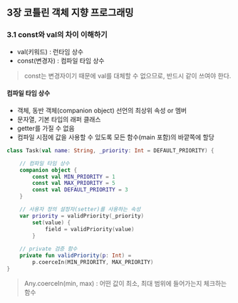 ## 3장 코틀린 객체 지향 프로그래밍

### 3.1 const와 val의 차이 이해하기
- val(키워드) : 런타임 상수
- const(변경자) : 컴파일 타임 상수
> const는 변경자이기 때문에 val를 대체할 수 없으므로, 반드시 같이 쓰여야 한다.

#### 컴파일 타임 상수
- 객체, 동반 객체(companion object) 선언의 최상위 속성 or 멤버
- 문자열, 기본 타입의 래퍼 클래스
- getter를 가질 수 없음
- 컴파일 시점에 값을 사용할 수 있도록 모든 함수(main 포함)의 바깥쪽에 할당

```kotlin
class Task(val name: String, _priority: Int = DEFAULT_PRIORITY) {

    // 컴파일 타임 상수
    companion object {
        const val MIN_PRIORITY = 1
        const val MAX_PRIORITY = 5
        const val DEFAULT_PRIORITY = 3
    }

    // 사용자 정의 설정자(setter)를 사용하는 속성
    var priority = validPriority(_priority)
        set(value) {
            field = validPriority(value)
        }   
    
    // private 검증 함수
    private fun validPriority(p: Int) =
        p.coerceIn(MIN_PRIORITY, MAX_PRIORITY)
}
```

> Any.coerceIn(min, max) : 어떤 값이 최소, 최대 범위에 들어가는지 체크하는 함수